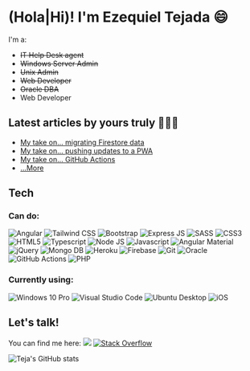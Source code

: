 <!--
**ezequieltejada/ezequieltejada** is a ✨ _special_ ✨ repository because its `README.md` (this file) appears on your GitHub profile.

Here are some ideas to get you started:

- 🔭 I’m currently working on ...
- 🌱 I’m currently learning ...
- 👯 I’m looking to collaborate on ...
- 🤔 I’m looking for help with ...
- 💬 Ask me about ...
- 📫 How to reach me: ...
- 😄 Pronouns: ...
- ⚡ Fun fact: ...
-->

# (Hola|Hi)! I'm Ezequiel Tejada :smile:

I'm a:
- ~~IT Help Desk agent~~
- ~~Windows Server Admin~~
- ~~Unix Admin~~
- ~~Web Developer~~
- ~~Oracle DBA~~
- Web Developer

## Latest articles by yours truly 👨🏻‍💻
- [My take on... migrating Firestore data](https://myowntake.hashnode.dev/migrating-firestore-data)
- [My take on... pushing updates to a PWA](https://myowntake.hashnode.dev/pushing-updates-to-a-pwa)
- [My take on... GitHub Actions](https://myowntake.hashnode.dev/my-take-on-github-actions)
- [...More](https://myowntake.hashnode.dev/)

## Tech
### Can do:
<img src="https://img.shields.io/badge/Angular-DD0031?style=for-the-badge&logo=angular&logoColor=white" alt="Angular" title="Angular 9+"/>
<img src="https://img.shields.io/badge/Tailwind_CSS-38B2AC?style=for-the-badge&logo=tailwind-css&logoColor=white" alt="Tailwind CSS" title="Tailwind CSS"/>
<img alt="Bootstrap" src="https://img.shields.io/badge/bootstrap%20-%23563D7C.svg?&style=for-the-badge&logo=bootstrap&logoColor=white" title="Bootstrap"/>
<img src="https://img.shields.io/badge/Express.js-404D59?style=for-the-badge" title="Express JS"/>
<img src="https://img.shields.io/badge/Sass-CC6699?style=for-the-badge&logo=sass&logoColor=white" title="SASS" />
<img src="https://img.shields.io/badge/CSS3-1572B6?style=for-the-badge&logo=css3&logoColor=white" title="CSS3" />
<img src="https://img.shields.io/badge/HTML5-E34F26?style=for-the-badge&logo=html5&logoColor=white" title="HTML5" />
<img src="https://img.shields.io/badge/TypeScript-007ACC?style=for-the-badge&logo=typescript&logoColor=white" title="Typescript" />
<img src="https://img.shields.io/badge/Node.js-43853D?style=for-the-badge&logo=node.js&logoColor=white" title="Node JS" />
<img src="https://img.shields.io/badge/JavaScript-F7DF1E?style=for-the-badge&logo=javascript&logoColor=black" title="Javascript" />
<img src="https://img.shields.io/badge/Material--UI-0081CB?style=for-the-badge&logo=material-ui&logoColor=white" title="Angular Material" />
<img src="https://img.shields.io/badge/jQuery-0769AD?style=for-the-badge&logo=jquery&logoColor=white" title="jQuery" />
<img src="https://img.shields.io/badge/MongoDB-4EA94B?style=for-the-badge&logo=mongodb&logoColor=white" title="Mongo DB" />
<img src="https://img.shields.io/badge/Heroku-430098?style=for-the-badge&logo=heroku&logoColor=white" title="Heroku" />
<img src="https://img.shields.io/badge/firebase%20-%23039BE5.svg?&style=for-the-badge&logo=firebase" title="Firebase" />
<img alt="Git" src="https://img.shields.io/badge/git%20-%23F05033.svg?&style=for-the-badge&logo=git&logoColor=white" title="GIT"/>
<img alt="Oracle" src ="https://img.shields.io/badge/oracle%20-%23F00000.svg?&style=for-the-badge&logo=oracle&logoColor=white" title="Oracle DBA"/>
<img alt="GitHub Actions" src="https://img.shields.io/badge/github%20actions%20-%232671E5.svg?&style=for-the-badge&logo=github%20actions&logoColor=white" title="Github Actions"/>
<img alt="PHP" src="https://img.shields.io/badge/php-%23777BB4.svg?&style=for-the-badge&logo=php&logoColor=white" title="PHP"/>


### Currently using:
<img src="https://img.shields.io/badge/Windows-0078D6?style=for-the-badge&logo=windows&logoColor=white" title="Windows 10 Pro" />
<img alt="Visual Studio Code" src="https://img.shields.io/badge/Visual%20Studio%20Code-0078d7.svg?&style=for-the-badge&logo=visual-studio-code&logoColor=white"/>
<img src="https://img.shields.io/badge/Ubuntu-E95420?style=for-the-badge&logo=ubuntu&logoColor=white" title="Ubuntu Desktop" />
<img src="https://img.shields.io/badge/iOS-000000?style=for-the-badge&logo=ios&logoColor=white" title="iOS" />

## Let's talk!

You can find me here:
<a href="https://www.linkedin.com/in/ezequieltejada/"><img src="https://img.shields.io/badge/LinkedIn-0077B5?style=for-the-badge&logo=linkedin&logoColor=white"/></a>
<a href="https://stackoverflow.com/users/1612074/ezeteja"><img alt="Stack Overflow" src="https://img.shields.io/badge/-Stack%20overflow-FE7A16?style=for-the-badge&logo=stack-overflow&logoColor=white"/></a>

![Teja's GitHub stats](https://github-readme-stats.vercel.app/api?username=ezequieltejada&show_icons=true)
